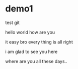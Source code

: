 # demo1
test git

hello world how are you

it easy bro every thing is all right

i am glad to see you here
 
 where are you all these days..
